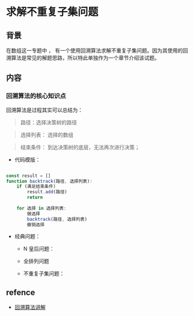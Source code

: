 # 求解不重复子集问题

## 背景

在数组这一专题中 ， 有一个使用回溯算法求解不重复子集问题。因为其使用的回溯算法是常见的解题思路，所以特此单独作为一个章节介绍该试题。


## 内容

### 回溯算法的核心知识点

回溯算法是过程其实可以总结为：

> 路径：选择决策树的路径

> 选择列表： 选择的数组

> 结束条件： 到达决策树的底层，无法再次进行决策；


- 代码模版：

```js

const result = []
function backtrack(路径, 选择列表):
    if (满足结束条件)
        result.add(路径)
        return
    
    for 选择 in 选择列表:
        做选择
        backtrack(路径, 选择列表)
        撤销选择
```

- 经典问题：

    - N 皇后问题：

    - 全排列问题

    - 不重复子集问题：



## refence

- [回溯算法讲解](https://github.com/jiajunhua/labuladong-fucking-algorithm/blob/master/%E7%AE%97%E6%B3%95%E6%80%9D%E7%BB%B4%E7%B3%BB%E5%88%97/%E5%9B%9E%E6%BA%AF%E7%AE%97%E6%B3%95%E8%AF%A6%E8%A7%A3%E4%BF%AE%E8%AE%A2%E7%89%88.md)